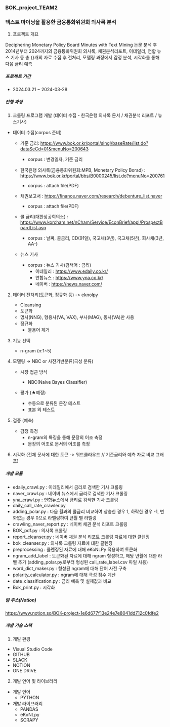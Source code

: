 ### BOK_project_TEAM2

### 텍스트 마이닝을 활용한 금융통화위원회 의사록 분석

1. 프로젝트 개요

Deciphering Monetary Policy Board Minutes with Text Mining 논문 분석 후 
2014년부터 2024까지의 금융통화위원회 의사록, 채권분석리포트, 이데일리, 연합 뉴스 기사 등 총 {}개의
자료 수집 후 전처리, 모델링 과정에서 감정 분석, 시각화를 통해 다음 금리 예측  

##### 프로젝트 기간

- 2024.03.21 ~ 2024-03-28

##### 진행 과정

1. 크롤링 프로그램 개발 (데이터 수집 - 한국은행 의사록 문서 / 채권분석 리포트 / 뉴스기사)
  
  - 데이터 수집(corpus 준비)
    - 기준 금리: https://www.bok.or.kr/portal/singl/baseRate/list.do?dataSeCd=01&menuNo=200643
      - corpus : 변경일자, 기준 금리

    - 한국은행 의사록(금융통화위원회:MPB, Monetary Policy Borad) : https://www.bok.or.kr/portal/bbs/B0000245/list.do?menuNo=200761
      - corpus : attach file(PDF)

    - 채권보고서 : https://finance.naver.com/research/debenture_list.naver
      - corpus : attach file(PDF)

    - 콜 금리(대한상공희의소) : https://www.korcham.net/nCham/Service/EconBrief/appl/ProspectBoardList.asp
      - corpus : 날짜, 콜금리, CD(91일), 국고채(3년), 국고채(5년), 회사채(3년, AA-)

    -  뉴스 기사
       -  corpus : 뉴스 기사(검색어 : 금리)
          - 이데일리 : https://www.edaily.co.kr/
          - 연합뉴스 : https://www.yna.co.kr/
          - 네이버 : https://news.naver.com/
       
2. 데이터 전처리(토큰화, 정규화 등) -> eknolpy 
   - Cleansing 
   - 토큰화
    - 명사(NNG), 형용사(VA, VAX), 부사(MAG), 동사(VA)만 사용
   - 정규화
     - 불용어 제거

3. 기능 선택
     - n-gram (n:1~5)

4. 모델링 → NBC or 사전기반분류(극성 분류)
   - 시장 접근 방식
     - NBC(Naive Bayes Classifier)
 
   - 평가 (★예정)
     - 수동으로 분류된 문장 테스트
     - 표본 외 테스트
 
5. 검증 (예측)
   - 감정 측정
     - n-gram의 특징을 통해 문장의 어조 측정
     - 문장의 어조로 문서의 어조를 측정

6. 시각화 (전체 문서에 대한 토큰 -> 워드클라우드 // 기준금리와 예측 자료 비교 그래프)

##### 개발 모듈
- edaily_crawl.py : 이데일리에서 금리로 검색한 기사 크롤링
- naver_crawl.py : 네이버 뉴스에서 금리로 검색한 기사 크롤링
- yna_crawl.py : 연합뉴스에서 금리로 검색한 기사 크롤링
- daily_call_rate_crawler.py
- adding_polar.py : 다음 월과의 콜금리 비교하여 상승한 경우 1, 하락한 경우 -1, 변화없는 경우 0으로 라벨링하여 년월 별 라벨링
- crawling_naver_report.py : 네이버 채권 분석 리포트 크롤링
- BOK_pdf.py : 의사록 크롤링
- report_cleanser.py : 네이버 채권 분석 리포트 크롤링 자료에 대한 클렌징
- bok_cleanser.py : 의사록 크롤링 자료에 대한 클렌징
- preprocessing : 클렌징된 자료에 대해 eKoNLPy 적용하여 토큰화
- ngram_add_label : 토큰화된 자료에 대해 ngram 형성하고, 해당 년월에 대한 라벨 추가 (adding_polar.py로부터 형성된 call_rate_label.csv 파일 사용)
- word_dict_maker.py : 형성된 ngram에 대해 단어 사전 구축
- polarity_calculator.py : ngram에 대해 극성 점수 계산
- date_classification.py : 금리 예측 및 실제값과 비교
- Bok_print.py : 시각화



##### 팀 주소(Notion)
https://www.notion.so/BOK-project-1e6d677f13e24e7e8041dd712c0fdfe2

##### 개발 기술 스택
1. 개발 환경
- Visual Studio Code
- GITHUB
- SLACK
- NOTION
- ONE DRIVE

2. 개발 언어 및 라이브러리
- 개발 언어
  - PYTHON
- 개발 라이브러리
  - PANDAS
  - eKoNLpy
  - SCRAPY
